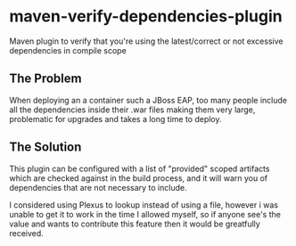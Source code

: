 maven-verify-dependencies-plugin
================================

Maven plugin to verify that you're using the latest/correct or not excessive dependencies in compile scope

 The Problem
 -----------

When deploying an a container such a JBoss EAP, too many people include all the dependencies inside their 
.war files making them very large, problematic for upgrades and takes a long time to deploy.


 The Solution
 ------------
This plugin can be configured with a list of "provided" scoped artifacts which are checked against in the build process, and it will warn you of
dependencies that are not necessary to include.

I considered using Plexus to lookup instead of using a file, however i was unable to get it to work in the time I allowed myself, so if anyone see's the value and
wants to contribute this feature then it would be greatfully received.


